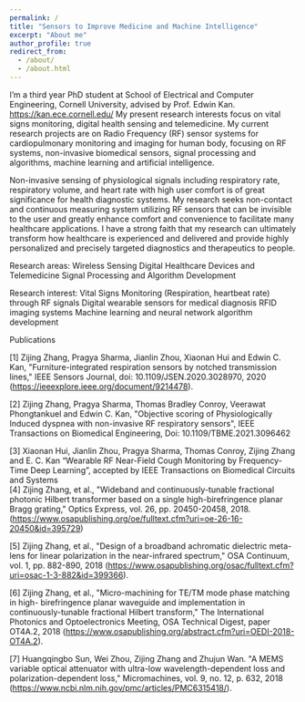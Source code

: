 ```yaml
---
permalink: /
title: "Sensors to Improve Medicine and Machine Intelligence"
excerpt: "About me"
author_profile: true
redirect_from: 
  - /about/
  - /about.html
---
```



I’m a third year PhD student at School of Electrical and Computer Engineering, Cornell University, advised by Prof. Edwin Kan. https://kan.ece.cornell.edu/
My present research interests focus on vital signs monitoring, digital health sensing and telemedicine. My current research projects are on Radio Frequency (RF) sensor systems for cardiopulmonary monitoring and imaging for human body, focusing on RF systems, non-invasive biomedical sensors, signal processing and algorithms, machine learning and artificial intelligence.  

Non-invasive sensing of physiological signals including respiratory rate, respiratory volume, and heart rate with high user comfort is of great significance for health diagnostic systems. My research seeks non-contact and continuous measuring system utilizing RF sensors that can be invisible to the user and greatly enhance comfort and convenience to facilitate many healthcare applications. I have a strong faith that my research can ultimately transform how healthcare is experienced and delivered and provide highly personalized and precisely targeted diagnostics and therapeutics to people.  


Research areas:
Wireless Sensing
Digital Healthcare Devices and Telemedicine
Signal Processing and Algorithm Development


Research interest:
Vital Signs Monitoring (Respiration, heartbeat rate) through RF signals
Digital wearable sensors for medical diagnosis 
RFID imaging systems
Machine learning and neural network algorithm development


Publications  

[1] Zijing Zhang, Pragya Sharma, Jianlin Zhou, Xiaonan Hui and Edwin C. Kan, "Furniture-integrated respiration sensors by notched transmission lines," IEEE Sensors Journal, doi: 10.1109/JSEN.2020.3028970, 2020 (https://ieeexplore.ieee.org/document/9214478).  
      

[2] Zijing Zhang, Pragya Sharma, Thomas Bradley Conroy, Veerawat Phongtankuel and Edwin C. Kan, "Objective scoring of Physiologically Induced dyspnea with non-invasive RF respiratory sensors", IEEE Transactions on Biomedical Engineering, Doi: 10.1109/TBME.2021.3096462  
     
[3] Xiaonan Hui, Jianlin Zhou, Pragya Sharma, Thomas Conroy, Zijing Zhang and E. C. Kan “Wearable RF Near-Field Cough Monitoring by Frequency-Time Deep Learning”, accepted by IEEE Transactions on Biomedical Circuits and Systems  
[4] Zijing Zhang, et al., "Wideband and continuously-tunable fractional photonic Hilbert transformer based on a single high-birefringence planar Bragg grating," Optics Express, vol. 26, pp. 20450-20458, 2018. (https://www.osapublishing.org/oe/fulltext.cfm?uri=oe-26-16-20450&id=395729)  


[5] Zijing Zhang, et al., "Design of a broadband achromatic dielectric meta-lens for linear polarization in the near-infrared spectrum," OSA Continuum, vol. 1, pp. 882-890, 2018 (https://www.osapublishing.org/osac/fulltext.cfm?uri=osac-1-3-882&id=399366).  


[6] Zijing Zhang, et al., "Micro-machining for TE/TM mode phase matching in high- birefringence planar waveguide and implementation in continuously-tunable fractional Hilbert transform," The International Photonics and Optoelectronics Meeting, OSA Technical Digest, paper OT4A.2, 2018 (https://www.osapublishing.org/abstract.cfm?uri=OEDI-2018-OT4A.2).  


[7] Huangqingbo Sun, Wei Zhou, Zijing Zhang and Zhujun Wan. "A MEMS variable optical attenuator with ultra-low wavelength-dependent loss and polarization-dependent loss," Micromachines, vol. 9, no. 12, p. 632, 2018 (https://www.ncbi.nlm.nih.gov/pmc/articles/PMC6315418/).  


